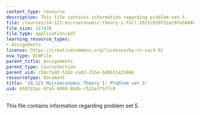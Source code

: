 ```yaml
---
content_type: resource
description: This file contains information regarding problem set 5.
file: /courses/14-121-microeconomic-theory-i-fall-2015/659722ec97a580488b8bc521ef75ffc0_MIT14_121F15_ps5f05.pdf
file_size: 117438
file_type: application/pdf
learning_resource_types:
- Assignments
license: https://creativecommons.org/licenses/by-nc-sa/4.0/
ocw_type: OCWFile
parent_title: Assignments
parent_type: CourseSection
parent_uid: c5bc7a93-53d2-ca02-255e-bd0b11425666
resourcetype: Document
title: '14.121 Microeconomic Theory I: Problem set 5'
uid: 659722ec-97a5-8048-8b8b-c521ef75ffc0
---
```

This file contains information regarding problem set 5.